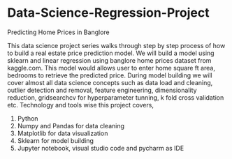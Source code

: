 # Data-Science-Regression-Project
Predicting Home Prices in Banglore

This data science project series walks through step by step process of how to build a real estate price prediction model. We will build a model using sklearn and linear regression using banglore home prices dataset from kaggle.com. This model would allows user to enter home square ft area, bedrooms to retrieve the predicted price. During model building we will cover almost all data science concepts such as data load and cleaning, outlier detection and removal, feature engineering, dimensionality reduction, gridsearchcv for hyperparameter tunning, k fold cross validation etc. Technology and tools wise this project covers,

1. Python
2. Numpy and Pandas for data cleaning
3. Matplotlib for data visualization
4. Sklearn for model building
5. Jupyter notebook, visual studio code and pycharm as IDE
